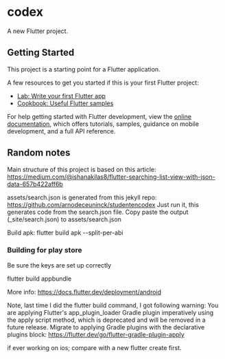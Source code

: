 # codex

A new Flutter project.

## Getting Started

This project is a starting point for a Flutter application.

A few resources to get you started if this is your first Flutter project:

- [Lab: Write your first Flutter app](https://docs.flutter.dev/get-started/codelab)
- [Cookbook: Useful Flutter samples](https://docs.flutter.dev/cookbook)

For help getting started with Flutter development, view the
[online documentation](https://docs.flutter.dev/), which offers tutorials,
samples, guidance on mobile development, and a full API reference.

## Random notes
Main structure of this project is based on this article: https://medium.com/@ishanakilas8/flutter-searching-list-view-with-json-data-657b422aff6b

assets/search.json is generated from this jekyll repo: https://github.com/arnodeceuninck/studentencodex
Just run it, this generates code from the search.json file. Copy paste the output (_site/search.json) to assets/search.json

Build apk: flutter build apk --split-per-abi

### Building for play store
Be sure the keys are set up correctly

flutter build appbundle

More info: https://docs.flutter.dev/deployment/android

Note, last time I did the flutter build command, I got following warning: 
You are applying Flutter's app_plugin_loader Gradle plugin imperatively using the apply script method, which is deprecated and will be removed in a future release. Migrate to applying Gradle plugins with the declarative plugins block: https://flutter.dev/go/flutter-gradle-plugin-apply


if ever working on ios; compare with a new flutter create first. 